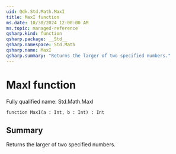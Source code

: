 ```yaml
---
uid: Qdk.Std.Math.MaxI
title: MaxI function
ms.date: 10/30/2024 12:00:00 AM
ms.topic: managed-reference
qsharp.kind: function
qsharp.package: __Std__
qsharp.namespace: Std.Math
qsharp.name: MaxI
qsharp.summary: "Returns the larger of two specified numbers."
---
```


# MaxI function

Fully qualified name: Std.Math.MaxI

```qsharp
function MaxI(a : Int, b : Int) : Int
```

## Summary
Returns the larger of two specified numbers.
